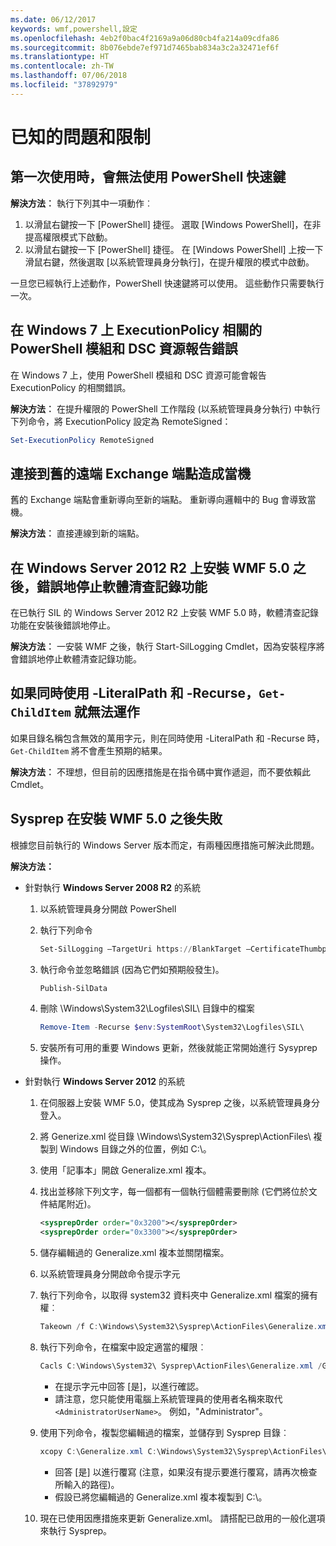 ```yaml
---
ms.date: 06/12/2017
keywords: wmf,powershell,設定
ms.openlocfilehash: 4eb2f0bac4f2169a9a06d80cb4fa214a09cdfa86
ms.sourcegitcommit: 8b076ebde7ef971d7465bab834a3c2a32471ef6f
ms.translationtype: HT
ms.contentlocale: zh-TW
ms.lasthandoff: 07/06/2018
ms.locfileid: "37892979"
---
```

# <a name="known-issues-and-limitations"></a>已知的問題和限制

## <a name="powershell-shortcuts-are-broken-when-used-for-the-first-time"></a>第一次使用時，會無法使用 PowerShell 快速鍵

**解決方法︰** 執行下列其中一項動作︰

1. 以滑鼠右鍵按一下 [PowerShell] 捷徑。 選取 [Windows PowerShell]，在非提高權限模式下啟動。
2. 以滑鼠右鍵按一下 [PowerShell] 捷徑。 在 [Windows PowerShell] 上按一下滑鼠右鍵，然後選取 [以系統管理員身分執行]，在提升權限的模式中啟動。

一旦您已經執行上述動作，PowerShell 快速鍵將可以使用。 這些動作只需要執行一次。

## <a name="powershell-modules-and-dsc-resources-report-errors-about-executionpolicy-on-windows-7"></a>在 Windows 7 上 ExecutionPolicy 相關的 PowerShell 模組和 DSC 資源報告錯誤

在 Windows 7 上，使用 PowerShell 模組和 DSC 資源可能會報告 ExecutionPolicy 的相關錯誤。

**解決方法︰** 在提升權限的 PowerShell 工作階段 (以系統管理員身分執行) 中執行下列命令，將 ExecutionPolicy 設定為 RemoteSigned：

```powershell
Set-ExecutionPolicy RemoteSigned
```

## <a name="connecting-to-an-old-remote-exchange-endpoint-causes-a-crash"></a>連接到舊的遠端 Exchange 端點造成當機

舊的 Exchange 端點會重新導向至新的端點。 重新導向邏輯中的 Bug 會導致當機。

**解決方法︰** 直接連線到新的端點。

## <a name="software-inventory-logging-feature-is-erroneously-stopped-after-wmf-50-installation-on-windows-server-2012-r2"></a>在 Windows Server 2012 R2 上安裝 WMF 5.0 之後，錯誤地停止軟體清查記錄功能

在已執行 SIL 的 Windows Server 2012 R2 上安裝 WMF 5.0 時，軟體清查記錄功能在安裝後錯誤地停止。

**解決方法︰** 一安裝 WMF 之後，執行 Start-SilLogging Cmdlet，因為安裝程序將會錯誤地停止軟體清查記錄功能。

## <a name="get-childitem-does-not-work-if--literalpath-and--recurse-are-used-together"></a>如果同時使用 -LiteralPath 和 -Recurse，`Get-ChildItem` 就無法運作

如果目錄名稱包含無效的萬用字元，則在同時使用 -LiteralPath 和 -Recurse 時，`Get-ChildItem` 將不會產生預期的結果。

**解決方法︰** 不理想，但目前的因應措施是在指令碼中實作遞迴，而不要依賴此 Cmdlet。

## <a name="sysprep-fails-after-wmf-50-installation"></a>Sysprep 在安裝 WMF 5.0 之後失敗

根據您目前執行的 Windows Server 版本而定，有兩種因應措施可解決此問題。

**解決方法：**

- 針對執行 **Windows Server 2008 R2** 的系統
  1. 以系統管理員身分開啟 PowerShell
  2. 執行下列命令

     ```powershell
     Set-SilLogging –TargetUri https://BlankTarget –CertificateThumbprint 0123456789
     ```

  3. 執行命令並忽略錯誤 (因為它們如預期般發生)。

     ```powershell
     Publish-SilData
     ```

  4. 刪除 \Windows\System32\Logfiles\SIL\ 目錄中的檔案

     ```powershell
     Remove-Item -Recurse $env:SystemRoot\System32\Logfiles\SIL\
     ```

  5. 安裝所有可用的重要 Windows 更新，然後就能正常開始進行 Sysyprep 操作。

- 針對執行 **Windows Server 2012** 的系統
  1. 在伺服器上安裝 WMF 5.0，使其成為 Sysprep 之後，以系統管理員身分登入。
  2. 將 Generize.xml 從目錄 \Windows\System32\Sysprep\ActionFiles\ 複製到 Windows 目錄之外的位置，例如 C:\。
  3. 使用「記事本」開啟 Generalize.xml 複本。
  4. 找出並移除下列文字，每一個都有一個執行個體需要刪除 (它們將位於文件結尾附近)。

     ```xml
     <sysprepOrder order="0x3200"></sysprepOrder>
     <sysprepOrder order="0x3300"></sysprepOrder>
     ```

  5. 儲存編輯過的 Generalize.xml 複本並關閉檔案。
  6. 以系統管理員身分開啟命令提示字元
  7. 執行下列命令，以取得 system32 資料夾中 Generalize.xml 檔案的擁有權︰

     ```powershell
     Takeown /f C:\Windows\System32\Sysprep\ActionFiles\Generalize.xml
     ```

  8. 執行下列命令，在檔案中設定適當的權限︰

     ```powershell
     Cacls C:\Windows\System32\ Sysprep\ActionFiles\Generalize.xml /G `<AdministratorUserName>`:F
     ```

     - 在提示字元中回答 [是]，以進行確認。
     - 請注意，您只能使用電腦上系統管理員的使用者名稱來取代 `<AdministratorUserName>`。 例如，"Administrator"。

  9. 使用下列命令，複製您編輯過的檔案，並儲存到 Sysprep 目錄︰

     ```powershell
     xcopy C:\Generalize.xml C:\Windows\System32\Sysprep\ActionFiles\Generalize.xml
     ```

     - 回答 [是] 以進行覆寫 (注意，如果沒有提示要進行覆寫，請再次檢查所輸入的路徑)。
     - 假設已將您編輯過的 Generalize.xml 複本複製到 C:\。

  10. 現在已使用因應措施來更新 Generalize.xml。 請搭配已啟用的一般化選項來執行 Sysprep。